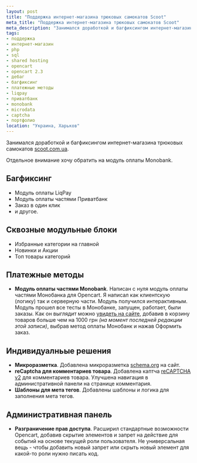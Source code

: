```yaml
---
layout: post
title: "Поддержка интернет-магазина трюковых самокатов Scoot"
meta_title: "Поддержка интернет-магазина трюковых самокатов Scoot"
meta_description: "Занимался доработкой и багфиксингом интернет-магазина трюковых самокатов."
tags:
- поддержка
- интернет-магазин
- php
- sql
- shared hosting
- opencart
- opencart 2.3
- дебаг
- багфиксинг
- платежные методы
- liqpay
- приватбанк
- monobank
- microdata
- captcha
- портфолио
location: "Украина, Харьков"
---
```


Занимался доработкой и багфиксингом интернет-магазина трюковых самокатов <a href="https://scoot.com.ua" target="_blank">scoot.com.ua</a>.

Отдельное внимание хочу обратить на модуль оплаты Monobank.

## Багфиксинг

* Модуль оплаты LiqPay
* Модуль оплаты частями Приватбанк
* Заказ в один клик
* и другое.

## Сквозные модульные блоки

* Избранные категории на главной
* Новинки и Акции
* Топ товары категорий

## Платежные методы

* **Модуль оплаты частями Monobank**. Написан с нуля модуль оплаты частями Монобанка для Opencart. Я написал как клиентскую (логику) так и серверную части. Модуль получился интерактивным. Модуль прошел все тесты в Монобанке, запущен, работает, были заказы. Как он выглядит можно <a href="https://scoot.com.ua" target="_blank">увидеть на сайте</a>, добавив в корзину товаров больше чем на 1000 грн *(на момент последней редакции этой записи)*, выбрав метод оплаты Монобанк и нажав Оформить заказ.

## Индивидуалньые решения

* **Микроразметка**. Добавлена микроразметка <a href="https://schema.org" target="_blank">schema.org</a> на сайт.
* **reCaptcha для комментариев товара**. Добавлена каптча <a href="https://developers.google.com/recaptcha/docs/display" target="_blank">reCAPTCHA v2</a> для комментариев товара. Улучшена навигация в административной панели на странице комментария.
* **Шаблоны для мета тегов**. Добавлены шаблоны и логика для заполнения мета тегов.

## Административная панель

* **Разграничение прав доступа**. Расширил стандартные возможности Opencart, добавив скрытие элементов и запрет на действие для событий на основе текущей роли пользователя. Не универсальная вещь - чтобы добавить новый запрет или скрыть новый элемент для какой-то роли нужно писать код.